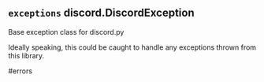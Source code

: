 ## `exceptions` discord.**DiscordException** [](https://discordpy.readthedocs.io/en/v1.7.3/api.html#discord.DiscordException)

Base exception class for discord.py

Ideally speaking, this could be caught to handle any exceptions thrown from this library.

#errors 